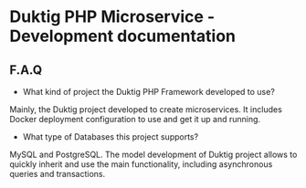# Duktig PHP Microservice - Development documentation

## F.A.Q

- What kind of project the Duktig PHP Framework developed to use?  

Mainly, the Duktig project developed to create microservices. 
It includes Docker deployment configuration to use and get it up and running.

- What type of Databases this project supports?

MySQL and PostgreSQL. 
The model development of Duktig project allows to quickly inherit and use the main functionality, including asynchronous queries and transactions.

